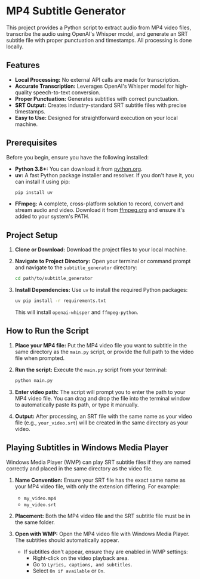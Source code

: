# MP4 Subtitle Generator

This project provides a Python script to extract audio from MP4 video files, transcribe the audio using OpenAI's Whisper model, and generate an SRT subtitle file with proper punctuation and timestamps. All processing is done locally.

## Features

*   **Local Processing:** No external API calls are made for transcription.
*   **Accurate Transcription:** Leverages OpenAI's Whisper model for high-quality speech-to-text conversion.
*   **Proper Punctuation:** Generates subtitles with correct punctuation.
*   **SRT Output:** Creates industry-standard SRT subtitle files with precise timestamps.
*   **Easy to Use:** Designed for straightforward execution on your local machine.

## Prerequisites

Before you begin, ensure you have the following installed:

*   **Python 3.8+:** You can download it from [python.org](https://www.python.org/downloads/).
*   **uv:** A fast Python package installer and resolver. If you don't have it, you can install it using pip:
    ```bash
    pip install uv
    ```
*   **FFmpeg:** A complete, cross-platform solution to record, convert and stream audio and video. Download it from [ffmpeg.org](https://ffmpeg.org/download.html) and ensure it's added to your system's PATH.




## Project Setup

1.  **Clone or Download:** Download the project files to your local machine.

2.  **Navigate to Project Directory:** Open your terminal or command prompt and navigate to the `subtitle_generator` directory:

    ```bash
    cd path/to/subtitle_generator
    ```

3.  **Install Dependencies:** Use `uv` to install the required Python packages:

    ```bash
    uv pip install -r requirements.txt
    ```

    This will install `openai-whisper` and `ffmpeg-python`.




## How to Run the Script

1.  **Place your MP4 file:** Put the MP4 video file you want to subtitle in the same directory as the `main.py` script, or provide the full path to the video file when prompted.

2.  **Run the script:** Execute the `main.py` script from your terminal:

    ```bash
    python main.py
    ```

3.  **Enter video path:** The script will prompt you to enter the path to your MP4 video file. You can drag and drop the file into the terminal window to automatically paste its path, or type it manually.

4.  **Output:** After processing, an SRT file with the same name as your video file (e.g., `your_video.srt`) will be created in the same directory as your video.




## Playing Subtitles in Windows Media Player

Windows Media Player (WMP) can play SRT subtitle files if they are named correctly and placed in the same directory as the video file.

1.  **Name Convention:** Ensure your SRT file has the exact same name as your MP4 video file, with only the extension differing. For example:
    *   `my_video.mp4`
    *   `my_video.srt`

2.  **Placement:** Both the MP4 video file and the SRT subtitle file must be in the same folder.

3.  **Open with WMP:** Open the MP4 video file with Windows Media Player. The subtitles should automatically appear.

    *   If subtitles don't appear, ensure they are enabled in WMP settings:
        *   Right-click on the video playback area.
        *   Go to `Lyrics, captions, and subtitles`.
        *   Select `On if available` or `On`.



